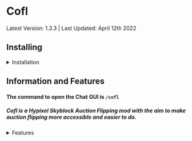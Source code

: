 # Cofl
Latest Version: 1.3.3 | Last Updated: April 12th 2022
<div class="zzz" allign="left">

## Installing
<details>
  <summary>Installation</summary> 
  
### Prerequisites: 
1) [Minecraft Java Edition](https://www.minecraft.net/en-us)
2) [Latest Forge for 1.8.9](https://files.minecraftforge.net/net/minecraftforge/forge/index_1.8.9.html)
### Installation: 
1) Go to the [Releases Tab](https://github.com/Cofldev/Cofl/releases) <img src="https://i.imgur.com/27vzJQL.png">
2) Install the Release
3) Place the file into `.minecraft/mods` 
4) Run `/cofl start` in Minecraft
5) Follow the instructions provided
</details>
  
## Information and Features
#### The command to open the Chat GUI is `/cofl` 
##### Cofl is a Hypixel Skyblock Auction Flipping mod with the aim to make auction flipping more accessible and easier to do.

<details>
  <summary>Features</summary>
  
   - Market Manipulation checks
   - Customizable searches
   - Blacklist certain items
   - Web GUI
   - Only show flips in your price range
